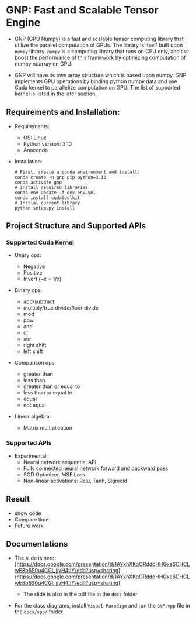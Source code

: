 # GNP: Fast and Scalable Tensor Engine

* GNP (GPU Numpy) is a fast and scalable tensor computing library that utilize the parallel computation of GPUs. The library is itself built upon `numpy` library. `numpy` is a computing library that runs on CPU only, and `GNP` boost the performance of this framework by optimizing computation of numpy ndarray on GPU.

* GNP will have its own array structure which is based upon numpy. GNP implements GPU operations by binding python numpy data and use Cuda kernel to parallelize computation on GPU. The list of supported kernel is listed in the later section.

## Requirements and Installation:
* Requirements:
  * OS: Linux
  * Python version: 3.10
  * Anaconda

* Installation:
  ```
  # First, create a conda environment and install:
  conda create -n gnp pip python=3.10
  conda activate gnp
  # install required libraries
  conda env update -f dev_env.yml
  conda install cudatoolkit
  # Instlal current library
  python setup.py install
  ```

## Project Structure and Supported APIs
### Supported Cuda Kernel
* Unary ops:
  * Negative
  * Positive
  * Invert (~x = 1/x)

* Binary ops:
  * add/subtract
  * multiply/true divide/floor divide
  * mod
  * pow
  * and
  * or
  * xor
  * right shift
  * left shift

* Comparison ops:
  * greater than
  * less than
  * greater than or equal to
  * less than or equal to
  * equal
  * not equal

* Linear algebra:
  * Matrix multiplication

### Supported APIs
* Experimental:
  * Neural network sequential API
  * Fully connected neural network forward and backward pass
  * SGD Optimizer, MSE Loss
  * Non-linear activations: Relu, Tanh, Sigmoid

## Result
* show code
* Compare time
* Future work

## Documentations

* The slide is here: [https://docs.google.com/presentation/d/1AYxhXKqORdddHHGxe6CHCLwE8b6S0u4CGl_jjvH4tIY/edit?usp=sharing](https://docs.google.com/presentation/d/1AYxhXKqORdddHHGxe6CHCLwE8b6S0u4CGl_jjvH4tIY/edit?usp=sharing)
  * The slide is also in the pdf file in the `docs` folder

* For the class diagrams, install `Visual Paradigm` and run the `GNP.vpp` file in the `docs/vpp/` folder
